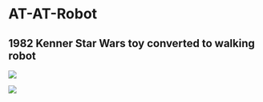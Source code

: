 # AT-AT-Robot

## 1982 Kenner Star Wars toy converted to walking robot

![](atat1.gif)

![](atat2.gif)


